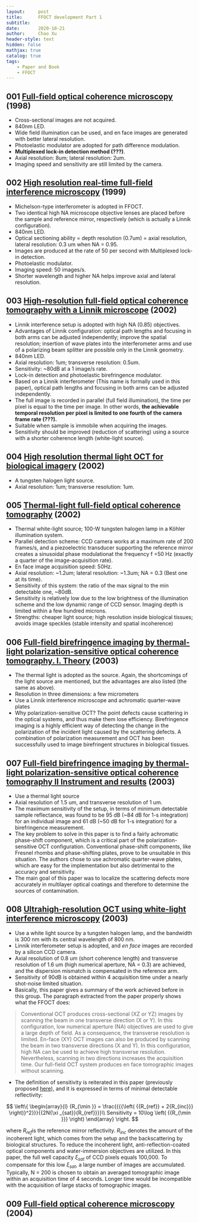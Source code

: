 ```yaml
---
layout:     post
title:      FFOCT development Part 1
subtitle:   
date:       2020-10-21
author:     Chao Xu
header-style: text
hidden: false
mathjax: true
catalog: true
tags:
    - Paper and Book
    - FFOCT
---
```


## 001 [Full-field optical coherence microscopy](https://www.osapublishing.org/abstract.cfm?URI=ol-23-4-244) (1998)

- Cross-sectional images are not acquired.
- 840nm LED.
- Wide field illumination can be used, and en face images are generated with better lateral resolution. 
- Photoelastic modulator are adopted for path difference modulation.  
- **Multiplexed lock-in detection method (???)**.  
- Axial resolution: 8um; lateral resolution: 2um.  
- Imaging speed and sensitivity are still limited by the camera.

## 002 [High resolution real-time full-field interference microscopy](http://proceedings.spiedigitallibrary.org/proceeding.aspx?articleid=977024) (1999)

- Michelson-type interferometer is adopted in FFOCT. 
- Two identical high NA microscope objective lenses are placed before the sample and reference mirror, respectively (which is actually a Linnik configuration).
- 840nm LED.
- Optical sectioning ability = depth resolution (0.7um) = axial resolution, lateral resolution: 0.3 um when NA = 0.95.  
- Images are produced at the rate of 50 per second with Multiplexed lock-in detection.  
- Photoelastic modulator.
- Imaging speed: 50 images/s.  
- Shorter wavelength and higher NA helps improve axial and lateral resolution.

## 003 [High-resolution full-field optical coherence tomography with a Linnik microscope](https://www.osapublishing.org/ao/abstract.cfm?uri=ao-41-4-805) (2002)

- Linnik interference setup is adopted with high NA (0.85) objectives. 
- Advantages of Linnik configuration: optical path lengths and focusing in both arms can be adjusted independently; improve the spatial resolution; insertion of wave plates into the interferometer arms and use of a polarizing beam splitter are possible only in the Linnik geometry.
- 840nm LED.
- Axial resolution: 1um; transverse resolution: 0.5um.
- Sensitivity: ~80dB at a 1 image/s rate.
- Lock-in detection and photoelastic birefringence modulator.
- Based on a Linnik interferometer (This name is formally used in this paper), optical path lengths and focusing in both arms can be adjusted independently. 
- The full image is recorded in parallel (full field illumination), the time per pixel is equal to the time per image. In other words, **the achievable temporal resolution per pixel is limited to one fourth of the camera frame rate (???).**
- Suitable when sample is immobile when acquiring the images.
- Sensitivity should be improved (reduction of scattering) using a source with a shorter coherence length (white-light source).

## 004 [High resolution thermal light OCT for biological imagery](https://www.osapublishing.org/abstract.cfm?URI=BIO-2002-SuG5) (2002)

- A tungsten halogen light source.
- Axial resolution: 1um; transverse resolution: 1um.

## 005 [Thermal-light full-field optical coherence tomography](https://www.osapublishing.org/abstract.cfm?URI=ol-27-7-530) (2002)

- Thermal white-light source; 100-W tungsten halogen lamp in a Köhler illumination system.
- Parallel detection scheme: CCD camera works at a maximum rate of 200 frames/s, and a piezoelectric transducer supporting the reference mirror creates a sinusoidal phase modulationat the frequency f =50 Hz (exactly a quarter of the image-acquisition rate).
- En face image acquisition speed: 50Hz.
- Axial resolution: ~1.2um; lateral resolution: ~1.3um; NA = 0.3 (Best one at its time).
- Sensitivity of this system: the ratio of the max signal to the min detectable one, ~80dB. 
- Sensitivity is relatively low due to the low brightness of the illumination scheme and the low dynamic range of  CCD sensor. Imaging depth is limited within a few hundred microns.
- Strengths: cheaper light source; high resolution inside biological tissues;  avoids image speckles (stable intensity and spatial incoherence)

## 006 [Full-field birefringence imaging by thermal-light polarization-sensitive optical coherence tomography. I. Theory](https://www.osapublishing.org/abstract.cfm?URI=ao-42-19-3800) (2003)

- The thermal light is adopted as the source. Again, the shortcomings of the light source are mentioned, but the  advantages are also listed (the same as above).
- Resolution in three dimensions: a few micrometers
- Use a Linnik interference microscope and  achromatic quarter-wave plates
- Why polarization-sensitive OCT?  The point defects cause scattering in the optical systems, and thus make them lose efficiency. Birefringence imaging is  a highly efficient way of detecting the change in the polarization of the incident light caused by the scattering defects. A combination of polarization measurement and OCT has been successfully used to image birefringent structures in biological tissues.

## 007 [Full-field birefringence imaging by thermal-light polarization-sensitive optical coherence tomography II Instrument and results](https://www.osapublishing.org/ao/abstract.cfm?uri=ao-42-19-3811) (2003)

- Use a thermal light source
- Axial resolution of 1.5 um, and transverse resolution of 1 um.  
- The maximum sensitivity of the setup, in terms of minimum detectable sample reflectance, was found to be 95 dB (~84 dB for 1-s integration) for an individual image and 61 dB (~50 dB for 1-s integration) for a birefringence measurement.
- The key problem to solve in this paper is to find  a fairly achromatic phase-shift component, which is a critical part of the polarization-sensitive OCT configuration.  Conventional phase-shift components, like Fresnel rhombs and phase-shifting plates, prove to be unsuitable in this situation. The authors chose to use achromatic quarter-wave plates, which are easy for the implementation but also detrimental to the accuracy and sensitivity. 
- The main goal of this paper was to localize the scattering defects more accurately in multilayer optical coatings and therefore to determine the sources of contamination. 

## 008 [Ultrahigh-resolution OCT using white-light interference microscopy](http://proceedings.spiedigitallibrary.org/proceeding.aspx?doi=10.1117/12.477631) (2003)

- Use a white light source by a tungsten halogen lamp, and the bandwidth is 300 nm with its central wavelength of 800 nm. 
- Linnik interferometer setup is adopted, and *en face* images are recorded by a silicon CCD camera.
- Axial resolution of 0.8 um (short coherence length) and transverse resolution of 1.6 um (high numerical aperture, NA = 0.3) are achieved, and the dispersion mismatch is compensated in the reference arm.
- Sensitivity of 90dB is obtained within 4 acquisition time under a nearly shot-noise limited situation.
- Basically, this paper gives a summary of the work achieved before in this group.  The paragraph extracted from the paper properly shows what the FFOCT does:

> Conventional OCT produces cross-sectional (XZ or YZ) images by scanning the beam in one transverse direction (X or Y). In this configuration, low numerical aperture (NA) objectives are used to give a large depth of field. As a consequence, the transverse resolution is limited. En-face (XY) OCT images can also be produced by scanning the beam in two transverse directions (X and Y). In this configuration, high NA can be used to achieve high transverse resolution. Nevertheless, scanning in two directions increases the acquisition time. Our full-field OCT system produces en face tomographic images without scanning.

- The definition of sensitivity is reiterated in this paper (previously proposed [here](https://www.osapublishing.org/ao/abstract.cfm?uri=ao-41-4-805)), and it is expressed in terms of minimal detectable reflectivity:

$$
\left\{ \begin{array}{l}
{R_{\min }} = \frac{{{{\left( {{R_{ref}} + 2{R_{inc}}} \right)}^2}}}{{2N{\xi _{sat}}{R_{ref}}}}\\
Sensitivity = 10\log \left( {{R_{\min }}} \right)
\end{array} \right.
$$

where $R_{ref}$is the reference mirror reflectivity. $R_{inc}$ denotes the amount of the incoherent light, which comes from the setup and the backscattering by biological structures. To reduce the incoherent light, anti-reflection-coated optical components and water-immersion objectives are utilized. In this paper, the full well capacity ${{\xi _{sat}}}$ of CCD pixels equals 100,000. To compensate for this low ${{\xi _{sat}}}$, a large number of images are accumulated. Typically, N = 200 is chosen to obtain an averaged tomographic image within an acquisition time of 4 seconds. Longer time would be incompatible with the acquisition of large stacks of tomographic images. 

## 009 [Full-field optical coherence microscopy](http://proceedings.spiedigitallibrary.org/proceeding.aspx?articleid=1317047) (2004)

